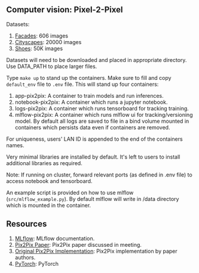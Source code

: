 ## Computer vision: Pixel-2-Pixel

Datasets:
1. [Facades](https://cmp.felk.cvut.cz/~tylecr1/facade/): 606 images
2. [Cityscapes](https://www.cityscapes-dataset.com/): 20000 images
3. [Shoes](https://vision.cs.utexas.edu/projects/finegrained/utzap50k/): 50K images

Datasets will need to be downloaded and placed in appropriate directory. Use DATA_PATH to place larger files.

Type `make up` to stand up the containers. Make sure to fill and copy `default_env` file to `.env` file. This will stand up four containers:

1. app-pix2pix: A container to train models and run inferences.
2. notebook-pix2pix: A container which runs a jupyter notebook.
3. logs-pix2pix: A container which runs tensorboard for tracking training.
4. mlflow-pix2pix: A container which runs mlflow ui for tracking/versioning model. By default all logs are saved to file in a bind volume mounted in containers which persists data even if containers are removed.

For uniqueness, users' LAN ID is appended to the end of the containers names.

Very minimal libraries are installed by default. It's left to users to install additional libraries as required.

Note: If running on cluster, forward relevant ports (as defined in .env file) to access notebook and tensorboard.

An example script is provided on how to use mlflow (`src/mlflow_example.py`). By default mlflow will write in /data directory which is mounted in the container. 

## Resources

1. [MLflow](https://mlflow.org/docs/latest/index.html): MLflow documentation.
2. [Pix2Pix Paper](https://arxiv.org/pdf/1611.07004.pdf): Pix2Pix paper discussed in meeting. 
3. [Original Pix2Pix Implementation](https://github.com/phillipi/pix2pix): Pix2Pix implementation by paper authors.
4. [PyTorch](https://pytorch.org/): PyTorch